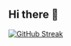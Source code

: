 ## Hi there 👋
<a href="https://git.io/streak-stats"><img src="https://github-readme-streak-stats.herokuapp.com?user=awsievanne&theme=material-palenight&border_radius=4&date_format=j%20M%5B%20Y%5D&mode=weekly&card_width=500&card_height=160&hide_total_contributions=true" alt="GitHub Streak" /></a>

